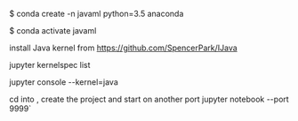 $ conda create -n javaml python=3.5 anaconda

$ conda activate javaml

install Java kernel from  https://github.com/SpencerPark/IJava


jupyter kernelspec list


jupyter console --kernel=java



cd into , create the project and start on another port jupyter notebook --port 9999`

